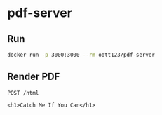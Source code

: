 # pdf-server

## Run

```bash
docker run -p 3000:3000 --rm oott123/pdf-server
```

## Render PDF

```http
POST /html

<h1>Catch Me If You Can</h1>
```
